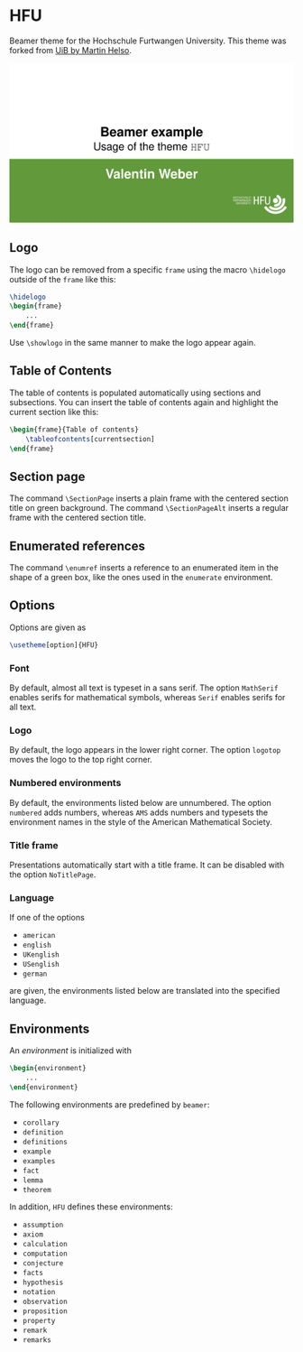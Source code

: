 # HFU
Beamer theme for the Hochschule Furtwangen University.
This theme was forked from [UiB by Martin Helso](https://github.com/martinhelso/UiB).

![Image of first slide](HFU-images/preview.png)

## Logo
The logo can be removed from a specific `frame`
using the macro `\hidelogo` outside of the `frame` like this:
```LaTeX
\hidelogo
\begin{frame}
    ...
\end{frame}
```
Use `\showlogo` in the same manner to make the logo appear again. 

## Table of Contents
The table of contents is populated automatically using sections and subsections.
You can insert the table of contents again and highlight the current section like this: 
```LaTeX
\begin{frame}{Table of contents}
    \tableofcontents[currentsection]
\end{frame}
```

## Section page
The command `\SectionPage` inserts a plain frame with the centered section title on green background.
The command `\SectionPageAlt` inserts a regular frame with the centered section title. 

## Enumerated references
The command `\enumref` inserts a reference to an enumerated item
in the shape of a green box,
like the ones used in the `enumerate` environment.

## Options
Options are given as
```LaTeX
\usetheme[option]{HFU}
```

### Font
By default,
almost all text is typeset in a sans serif.
The option `MathSerif` enables serifs for mathematical symbols,
whereas `Serif` enables serifs for all text.

### Logo
By default,
the logo appears in the lower right corner.
The option `logotop` moves the logo to the top right corner.

### Numbered environments
By default,
the environments listed below are unnumbered.
The option `numbered` adds numbers,
whereas `AMS` adds numbers and typesets the environment names
in the style of the American Mathematical Society.

### Title frame
Presentations automatically start with a title frame.
It can be disabled with the option `NoTitlePage`.

### Language
If one of the options
* `american`
* `english`
* `UKenglish`
* `USenglish`
* `german`

are given,
the environments listed below are translated into the specified language.

## Environments
An _environment_ is initialized with
```LaTeX
\begin{environment}
    ...
\end{environment}
```
The following environments are predefined by `beamer`:
* `corollary`
* `definition`
* `definitions`
* `example`
* `examples`
* `fact`
* `lemma`
* `theorem`

In addition, `HFU` defines these environments:
* `assumption`
* `axiom`
* `calculation`
* `computation`
* `conjecture`
* `facts`
* `hypothesis`
* `notation`
* `observation`
* `proposition`
* `property`
* `remark`
* `remarks`
